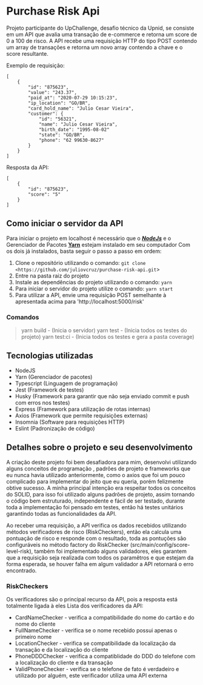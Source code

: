 # Purchase Risk Api

Projeto participante do UpChallenge, desafio técnico da Upnid, se consiste em um API que avalia uma transação de e-commerce e retorna um score de 0 a 100 de risco.
A API recebe uma requisição HTTP do tipo POST contendo um array de transações e retorna um novo array contendo a chave e o score resultante.

Exemplo de requisição:

```
[ 
    {
        "id": "875623",
        "value": "243.37",
        "paid_at": "2020-07-29 10:15:23",
        "ip_location": "GO/BR",
        "card_hold_name": "Julio Cesar Vieira",
        "customer": {
            "id": "56321",
            "name": "Julio Cesar Vieira",
            "birth_date": "1995-08-02"
            "state": "GO/BR",
            "phone": "62 99630-8627"
        }
    }
]

```

Resposta da API:

```
[
    {
        "id": "875623",
        "score": "5"
    }
]

```

## Como iniciar o servidor da API

Para iniciar o projeto em localhost é necessário que o ***[NodeJs](https://nodejs.org/)*** e o Gerenciador de Pacotes **[Yarn](https://yarnpkg.com/)** estejam instalado em seu computador
Com os dois já instalados, basta seguir o passo a passo em ordem:

1. Clone o repositório utilizando o comando:
`git clone <https://github.com/juliovcruz/purchase-risk-api.git`>
2. Entre na pasta raiz do projeto
3. Instale as dependências do projeto utilizando o comando:
`yarn`
4. Para iniciar o servidor do projeto utilize o comando:
`yarn start` 
5. Para utilizar a API, envie uma requisição POST semelhante à apresentada acima para 'http://localhost:5000/risk'

### Comandos

> yarn build - (Inicia o servidor)
yarn test - (Inicia todos os testes do projeto)
yarn test:ci - (Inicia todos os testes e gera a pasta coverage)

## Tecnologias utilizadas

- NodeJS
- Yarn (Gerenciador de pacotes)
- Typescript (Linguagem de programação)
- Jest (Framework de testes)
- Husky (Framework para garantir que não seja enviado commit e push com erros nos testes)
- Express (Framework para utilização de rotas internas)
- Axios (Framework que permite requisições externas)
- Insomnia (Software para requisições HTTP)
- Eslint (Padronização de código)

## Detalhes sobre o projeto e seu desenvolvimento

A criação deste projeto foi bem desafiadora para mim, desenvolvi utilizando alguns conceitos de programação , padrões de projeto e frameworks que eu nunca havia utilizado anteriormente, como o axios que foi um pouco complicado para implementar do jeito que eu queria, porém felizmente obtive sucesso. A minha principal intenção era respeitar todos os conceitos do SOLID, para isso foi utilizado alguns padrões de projeto, assim tornando o código bem estruturado, independente e fácil de ser testado, durante toda a implementação foi pensado em testes, então há testes unitários garantindo todas as funcionalidades da API.

Ao receber uma requisição, a API verifica os dados recebidos utilizando métodos verificadores de risco (RiskCheckers), então ela calcula uma pontuação de risco e responde com o resultado, toda as pontuções são configuráveis no método factory do RiskChecker (src/main/config/score-level-risk), também foi implementado alguns validadores, eles garantem que a requisição seja realizada com todos os paramêtros e que estejam da forma esperada, se houver falha em algum validador a API retornará o erro encontrado.

### RiskCheckers

Os verificadores são o principal recurso da API, pois a resposta está totalmente ligada à eles
Lista dos verificadores da API:

- CardNameChecker - verifica a compatibilidade do nome do cartão e do nome do cliente
- FullNameChecker - verifica se o nome recebido possui apenas o primeiro nome
- LocationChecker - verifica se compatibilidade da localização da transação e da localização do cliente
- PhoneDDDChecker - verifica a compatiblidade do DDD do telefone com a localização do cliente e da transação
- ValidPhoneChecker - verifica se o telefone de fato é verdadeiro e utilizado por alguém, este verificador utiliza uma API externa